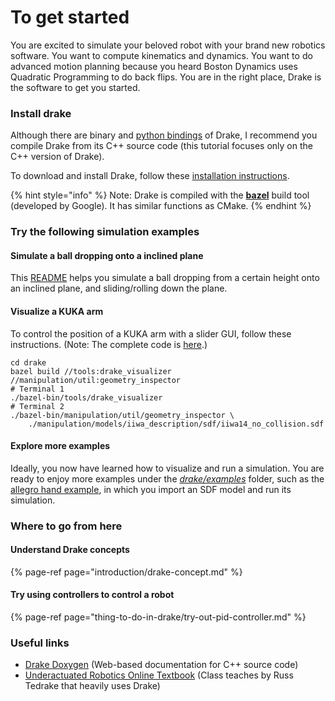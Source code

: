 # To get started

You are excited to simulate your beloved robot with your brand new robotics software. You want to compute kinematics and dynamics. You want to do advanced motion planning because you heard Boston Dynamics uses Quadratic Programming to do back flips. You are in the right place, Drake is the software to get you started.

### Install drake

Although there are binary and [python bindings](https://drake.mit.edu/python_bindings.html#using-python-bindings) of Drake, I recommend you compile Drake from its C++ source code \(this tutorial focuses only on the C++ version of Drake\).

To download and install Drake, follow these [installation instructions](https://drake.mit.edu/installation.html).

{% hint style="info" %}
Note: Drake is compiled with the [**bazel**](https://bazel.build/) build tool \(developed by Google\). It has similar functions as CMake.
{% endhint %}

### Try the following simulation examples

#### Simulate a ball dropping onto a inclined plane

This [README](https://github.com/RobotLocomotion/drake/tree/master/examples/multibody/inclined_plane_with_body) helps you simulate a ball dropping from a certain height onto an inclined plane, and sliding/rolling down the plane.

#### Visualize a KUKA arm

To control the position of a KUKA arm with a slider GUI, follow these instructions. \(Note: The complete code is [here](https://github.com/RobotLocomotion/drake/blob/f9e34080cf77ddf49370eaa866212e50f245e6d4/manipulation/util/geometry_inspector.py#L9).\)

```text
cd drake
bazel build //tools:drake_visualizer //manipulation/util:geometry_inspector
# Terminal 1
./bazel-bin/tools/drake_visualizer
# Terminal 2
./bazel-bin/manipulation/util/geometry_inspector \
    ./manipulation/models/iiwa_description/sdf/iiwa14_no_collision.sdf
```

#### Explore more examples

Ideally, you now have learned how to visualize and run a simulation. You are ready to enjoy more examples under the [_drake/examples_](https://github.com/RobotLocomotion/drake/tree/master/examples) folder, such as the [allegro hand example](https://github.com/RobotLocomotion/drake/blob/master/examples/allegro_hand/run_allegro_constant_load_demo.cc), in which you import an SDF model and run its simulation.

### Where to go from here

#### Understand Drake concepts

{% page-ref page="introduction/drake-concept.md" %}

#### Try using controllers to control a robot

{% page-ref page="thing-to-do-in-drake/try-out-pid-controller.md" %}

### Useful links

* [Drake Doxygen](http://drake.mit.edu/doxygen_cxx/index.html#://) \(Web-based documentation for C++ source code\)
* [Underactuated Robotics Online Textbook](http://underactuated.csail.mit.edu/underactuated.html) \(Class teaches by Russ Tedrake that heavily uses Drake\)

